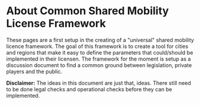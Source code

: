 # About Common Shared Mobility License Framework

These pages are a first setup in the creating of a "universal" shared mobility licence framework. The goal of this framework is to create a tool for cities and regions that make it easy to define the parameters that could/should be implemented in their licensen. The framework for the moment is setup as a discussion document to find a common ground between legislation, private players and the public.

**Disclaimer:** The ideas in this document are just that, ideas. There still need to be done legal checks and operational checks before they can be implemented. 

